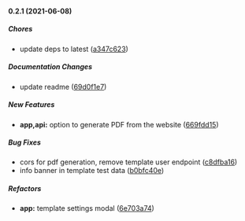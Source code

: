 #### 0.2.1 (2021-06-08)

##### Chores

*  update deps to latest ([a347c623](https://github.com/soulsam480/pdf-donkey/commit/a347c62335a32fec447eda8743064eed3e98d734))

##### Documentation Changes

*  update readme ([69d0f1e7](https://github.com/soulsam480/pdf-donkey/commit/69d0f1e7f4f3496a6418e05b54cd236ce75d12e6))

##### New Features

* **app,api:**  option to generate PDF from the website ([669fdd15](https://github.com/soulsam480/pdf-donkey/commit/669fdd153fe1907309c7a500cc8e3fc49d6aa8d6))

##### Bug Fixes

*  cors for pdf generation, remove template user endpoint ([c8dfba16](https://github.com/soulsam480/pdf-donkey/commit/c8dfba16057671e1a9500925b55415d2624b86b9))
*  info banner in template test data ([b0bfc40e](https://github.com/soulsam480/pdf-donkey/commit/b0bfc40e6768b0d2f4a071c52b04f4f26f79c977))

##### Refactors

* **app:**  template settings modal ([6e703a74](https://github.com/soulsam480/pdf-donkey/commit/6e703a7443a602b2e527e97ac6c75ca24923988c))

